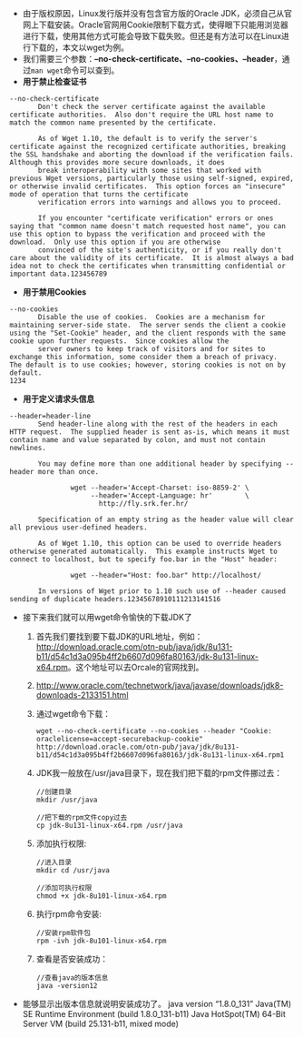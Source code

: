 - 由于版权原因，Linux发行版并没有包含官方版的Oracle JDK，必须自己从官网上下载安装。Oracle官网用Cookie限制下载方式，使得眼下只能用浏览器进行下载，使用其他方式可能会导致下载失败。但还是有方法可以在Linux进行下载的，本文以wget为例。
- 我们需要三个参数：**–no-check-certificate、–no-cookies、–header**，通过`man wget`命令可以查到。
- **用于禁止检查证书**

```
--no-check-certificate
       Don't check the server certificate against the available certificate authorities.  Also don't require the URL host name to match the common name presented by the certificate.

       As of Wget 1.10, the default is to verify the server's certificate against the recognized certificate authorities, breaking the SSL handshake and aborting the download if the verification fails.  Although this provides more secure downloads, it does
       break interoperability with some sites that worked with previous Wget versions, particularly those using self-signed, expired, or otherwise invalid certificates.  This option forces an "insecure" mode of operation that turns the certificate
       verification errors into warnings and allows you to proceed.

       If you encounter "certificate verification" errors or ones saying that "common name doesn't match requested host name", you can use this option to bypass the verification and proceed with the download.  Only use this option if you are otherwise
       convinced of the site's authenticity, or if you really don't care about the validity of its certificate.  It is almost always a bad idea not to check the certificates when transmitting confidential or important data.123456789
```

- **用于禁用Cookies**

```
--no-cookies
       Disable the use of cookies.  Cookies are a mechanism for maintaining server-side state.  The server sends the client a cookie using the "Set-Cookie" header, and the client responds with the same cookie upon further requests.  Since cookies allow the
       server owners to keep track of visitors and for sites to exchange this information, some consider them a breach of privacy.  The default is to use cookies; however, storing cookies is not on by default.
1234
```

- **用于定义请求头信息**

```
--header=header-line
       Send header-line along with the rest of the headers in each HTTP request.  The supplied header is sent as-is, which means it must contain name and value separated by colon, and must not contain newlines.

       You may define more than one additional header by specifying --header more than once.

               wget --header='Accept-Charset: iso-8859-2' \
                    --header='Accept-Language: hr'        \
                      http://fly.srk.fer.hr/

       Specification of an empty string as the header value will clear all previous user-defined headers.

       As of Wget 1.10, this option can be used to override headers otherwise generated automatically.  This example instructs Wget to connect to localhost, but to specify foo.bar in the "Host" header:

               wget --header="Host: foo.bar" http://localhost/

       In versions of Wget prior to 1.10 such use of --header caused sending of duplicate headers.12345678910111213141516
```

- 接下来我们就可以用wget命令愉快的下载JDK了

  1. 首先我们要找到要下载JDK的URL地址，例如：<http://download.oracle.com/otn-pub/java/jdk/8u131-b11/d54c1d3a095b4ff2b6607d096fa80163/jdk-8u131-linux-x64.rpm>。这个地址可以去Orcale的官网找到。

  2. http://www.oracle.com/technetwork/java/javase/downloads/jdk8-downloads-2133151.html

  3. 通过wget命令下载：

     ```
     wget --no-check-certificate --no-cookies --header "Cookie: oraclelicense=accept-securebackup-cookie" http://download.oracle.com/otn-pub/java/jdk/8u131-b11/d54c1d3a095b4ff2b6607d096fa80163/jdk-8u131-linux-x64.rpm1
     ```

  4. JDK我一般放在/usr/java目录下，现在我们把下载的rpm文件挪过去：

     ```
     //创建目录
     mkdir /usr/java
     
     //把下载的rpm文件copy过去
     cp jdk-8u131-linux-x64.rpm /usr/java
     ```

  5. 添加执行权限:

     ```
     //进入目录
     mkdir cd /usr/java
     
     //添加可执行权限
     chmod +x jdk-8u101-linux-x64.rpm
     ```

  6. 执行rpm命令安装:

     ```
     //安装rpm软件包
     rpm -ivh jdk-8u101-linux-x64.rpm
     
     ```

  7. 查看是否安装成功：

     ```
     //查看java的版本信息
     java -version12
     ```

- 能够显示出版本信息就说明安装成功了。 
  java version “1.8.0_131” 
  Java(TM) SE Runtime Environment (build 1.8.0_131-b11) 
  Java HotSpot(TM) 64-Bit Server VM (build 25.131-b11, mixed mode)